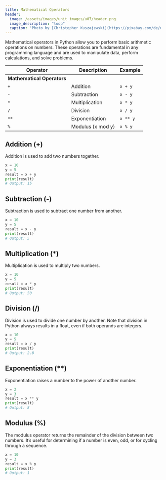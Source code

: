 ```yaml
---
title: Mathematical Operators
header:
  image: /assets/images/unit_images/u07/header.png
  image_description: "loop"
  caption: "Photo by [Christopher Kuszajewski](https://pixabay.com/de/users/kuszapro-369349/?utm_source=link-attribution&amp;utm_medium=referral&amp;utm_campaign=image&amp;utm_content=583537) [from Pixabay](https://pixabay.com/de/?utm_source=link-attribution&amp;utm_medium=referral&amp;utm_campaign=image&amp;utm_content=583537)"
---
```

Mathematical operators in Python allow you to perform basic arithmetic operations on numbers. These operations are fundamental in any programming language and are used to manipulate data, perform calculations, and solve problems.

| Operator  | Description                          | Example     |
|-----------|--------------------------------------|-------------|
| **Mathematical Operators**                       ||
| `+`       | Addition                             | `x + y`     |
| `-`       | Subtraction                          | `x - y`     |
| `*`       | Multiplication                       | `x * y`     |
| `/`       | Division                             | `x / y`     |
| `**`      | Exponentiation                       | `x ** y`    |
| `%`       | Modulus (x mod y)                    | `x % y`     |


##  Addition (+)
Addition is used to add two numbers together.
```python
x = 10
y = 5
result = x + y
print(result)
# Output: 15
```

## Subtraction (-)
Subtraction is used to subtract one number from another.
```python
x = 10
y = 5
result = x - y
print(result)
# Output: 5
```

## Multiplication (*)
Multiplication is used to multiply two numbers.
```python
x = 10
y = 5
result = x * y
print(result)
# Output: 50
```

## Division (/)
Division is used to divide one number by another. Note that division in Python always results in a float, even if both operands are integers.
```python
x = 10
y = 5
result = x / y
print(result)
# Output: 2.0
```

## Exponentiation (**)
Exponentiation raises a number to the power of another number.
```python
x = 2
y = 3
result = x ** y
print(result)
# Output: 8
```

## Modulus (%)
The modulus operator returns the remainder of the division between two numbers. It’s useful for determining if a number is even, odd, or for cycling through a sequence.
```python
x = 10
y = 3
result = x % y
print(result)
# Output: 1
```


<!--
## Further reading

add some day
-->
